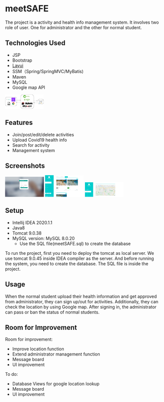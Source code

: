 # meetSAFE

The project is a activity and health info management system. It involves two role of user. One for administrator and the other for normal student.


## Technologies Used
- JSP
- Bootstrap
- [Layui](https://github.com/layui/layui)
- SSM（Spring/SpringMVC/MyBatis)
- Maven
- MySQL
- Google map API
<img src="Assets/structure.png" width=25% height=25%>

## Features

- Join/post/edit/delete activities
- Upload Covid19 health info
- Search for activity
- Management system

## Screenshots

<img src="Assets/logon.png" width=25% height=25%>

<img src="Assets/activity1.png" width=25% height=25%>

<img src="Assets/location.png" width=25% height=25%>


## Setup

- Intellij IDEA 2020.1.1
- Java8
- Tomcat 9.0.38
- MySQL version: MySQL 8.0.20
  - Use the SQL file(meetSAFE.sql) to create the database

To run the project, first you need to deploy the tomcat as local server. We use tomcat 9.0.45 inside IDEA compiler as the server. And before running the system, you need to create the database. The SQL file is inside the project.


## Usage

When the normal student upload their health information and get approved from administrator, they can sign up/out for activities. Additionally, they can check the location by using Google map. After signing in, the administrator can pass or ban the status of normal students.


## Room for Improvement

Room for improvement:
- Improve location function
- Extend administrator management function
- Message board
- UI improvement

To do:
- Database Views for google location lookup
- Message board
- UI improvement
